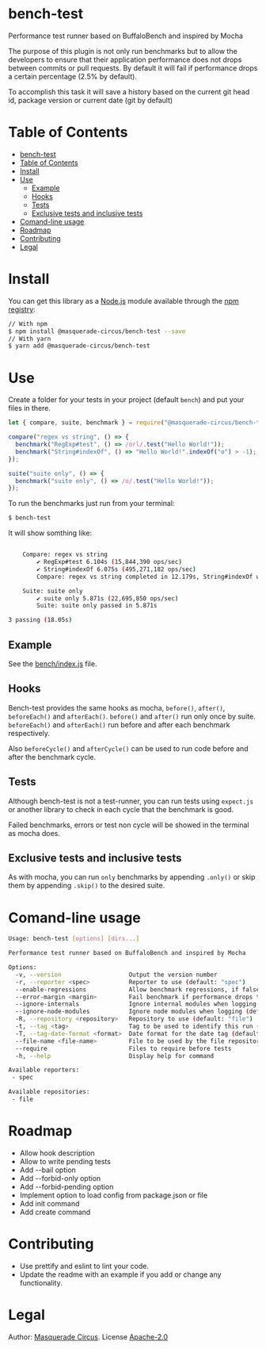 # bench-test

Performance test runner based on BuffaloBench and inspired by Mocha

The purpose of this plugin is not only run benchmarks but to allow the developers to ensure that their application performance does not drops between commits or pull requests. 
By default it will fail if performance drops a certain percentage (2.5% by default). 

To accomplish this task it will save a history based on the current git head id, package version or current date (git by default)

# Table of Contents

- [bench-test](#bench-test)
- [Table of Contents](#table-of-contents)
- [Install](#install)
- [Use](#use)
  - [Example](#example)
  - [Hooks](#hooks)
  - [Tests](#tests)
  - [Exclusive tests and inclusive tests](#exclusive-tests-and-inclusive-tests)
- [Comand-line usage](#comand-line-usage)
- [Roadmap](#roadmap)
- [Contributing](#contributing)
- [Legal](#legal)



# Install

You can get this library as a [Node.js](https://nodejs.org/en/) module available through the [npm registry](https://www.npmjs.com/):

```bash
// With npm
$ npm install @masquerade-circus/bench-test --save
// With yarn
$ yarn add @masquerade-circus/bench-test
```

# Use 

Create a folder for your tests in your project (default `bench`) and put your files in there.

```javascript
let { compare, suite, benchmark } = require("@masquerade-circus/bench-test");

compare("regex vs string", () => {
  benchmark("RegExp#test", () => /orl/.test("Hello World!"));
  benchmark("String#indexOf", () => "Hello World!".indexOf("o") > -1);
});

suite("suite only", () => {
  benchmark("suite only", () => /o/.test("Hello World!"));
});
```

To run the benchmarks just run from your terminal: 
```bash
$ bench-test
```

It will show somthing like: 
```bash

    Compare: regex vs string
        ✔ RegExp#test 6.104s (15,844,390 ops/sec)
        ✔ String#indexOf 6.075s (495,271,182 ops/sec)
        Compare: regex vs string completed in 12.179s, String#indexOf was fastest by 96.801%

    Suite: suite only
        ✔ suite only 5.871s (22,695,850 ops/sec)
        Suite: suite only passed in 5.871s

3 passing (18.05s)
```

## Example

See the [bench/index.js](bench/index.js) file.

## Hooks 

Bench-test provides the same hooks as mocha, `before()`, `after()`, `beforeEach()` and `afterEach()`. `before()` and `after()` run only once by suite. `beforeEach()` and `afterEach()` run before and after each benchmark respectively. 

Also `beforeCycle()` and `afterCycle()` can be used to run code before and after the benchmark cycle.

## Tests 
Although bench-test is not a test-runner, you can run tests using `expect.js` or another library to check in each cycle that the benchmark is good.

Failed benchmarks, errors or test non cycle will be showed in the terminal as mocha does.

## Exclusive tests and inclusive tests

As with mocha, you can run `only` benchmarks by appending `.only()` or skip them by appending `.skip()` to the desired suite. 

# Comand-line usage

```bash
Usage: bench-test [options] [dirs...]

Performance test runner based on BuffaloBench and inspired by Mocha

Options:
  -v, --version                   Output the version number
  -r, --reporter <spec>           Reporter to use (default: "spec")
  --enable-regressions            Allow benchmark regressions, if false benchmark will fail if there is a regression (default: false)
  --error-margin <margin>         Fail benchmark if performance drops this percentage amount (default: 2.5)
  --ignore-internals              Ignore internal modules when logging (default: true)
  --ignore-node-modules           Ignore node modules when logging (default: true)
  -R, --repository <repository>   Repository to use (default: "file")
  -t, --tag <tag>                 Tag to be used to identify this run (default: "git")
  -T, --tag-date-format <format>  Date format for the date tag (default: "YYYY-MM-DD")
  --file-name <file-name>         File to be used by the file repository (default: "bench/.bench-test.json")
  --require                       Files to require before tests
  -h, --help                      Display help for command

Available reporters:
 - spec

Available repositories:
 - file
```

# Roadmap

- Allow hook description
- Allow to write pending tests
- Add --bail option
- Add --forbid-only option
- Add --forbid-pending option
- Implement option to load config from package.json or file
- Add init command
- Add create command

# Contributing
-   Use prettify and eslint to lint your code.
-   Update the readme with an example if you add or change any functionality.

# Legal

Author: [Masquerade Circus](http://masquerade-circus.net). License [Apache-2.0](https://opensource.org/licenses/Apache-2.0)
